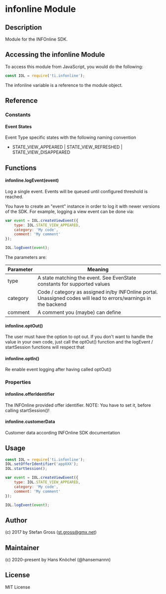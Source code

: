 # infonline Module

## Description

Module for the INFOnline SDK. 

## Accessing the infonline Module

To access this module from JavaScript, you would do the following:

```js
const IOL = require('ti.infonline');
```

The infonline variable is a reference to the module object.

## Reference

### Constants

#### Event States
Event Type specific states with the following naming convention
- STATE_VIEW_APPEARED | STATE_VIEW_REFRESHED | STATE_VIEW_DISAPPEARED

## Functions

#### infonline.logEvent(event)
Log a single event. Events will be queued until configured threshold is reached.

You have to create an "event" instance in order to log it with newer versions of the SDK.
For example, logging a view event can be done via:

```js
var event = IOL.createViewEvent({
	type: IOL.STATE_VIEW_APPEARED,
	category: 'My code',
	comment: 'My comment'
});

IOL.logEvent(event);
```

The parameters are:

| Parameter  | Meaning |
| ---------- | ------- |
| type  | A state matching the event. See EvenState constants for supported values  |
| category  | Code / category as assigned in/by INFOnline portal. Unassigned codes will lead to errors/warnings in the backend |
| comment  | A comment you (maybe) can define  |

#### infonline.optOut()
The user must have the option to opt out. If you don't want to handle the value in your own code,
just call the optOut() function and the logEvent / startSession functions will respect that

#### infonline.optIn()
Re enable event logging after having called optOut()

### Properties

#### infonline.offerIdentifier
The INFOnline provided offer identifier. 
NOTE: You have to set it, before calling startSession()!

#### infonline.customerData
Customer data according INFOnline SDK documentation

## Usage

```js
const IOL = require('ti.infonline');
IOL.setOfferIdentifier('appXXX');
IOL.startSession();

var event = IOL.createViewEvent({
	type: IOL.STATE_VIEW_APPEARED,
	category: 'My code',
	comment: 'My comment'
});

IOL.logEvent(event);
```

## Author

(c) 2017 by Stefan Gross (st.gross@gmx.net)

## Maintainer

(c) 2020-present by Hans Knöchel (@hansemannn)

## License

MIT License